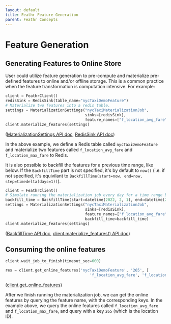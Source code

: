 ```yaml
---
layout: default
title: Feathr Feature Generation
parent: Feathr Concepts
---
```


# Feature Generation

## Generating Features to Online Store

User could utilize feature generation to pre-compute and materialize pre-defined features to online and/or offline storage. This is a common practice when the feature transformation is computation intensive. For example:
```python
client = FeathrClient()
redisSink = RedisSink(table_name="nycTaxiDemoFeature")
# Materialize two features into a redis table.
settings = MaterializationSettings("nycTaxiMaterializationJob",
                                   sinks=[redisSink],
                                   feature_names=["f_location_avg_fare", "f_location_max_fare"])
client.materialize_features(settings)
```
([MaterializationSettings API doc](https://feathr.readthedocs.io/en/latest/feathr.html#feathr.materialization_settings.MaterializationSettings),
[RedisSink API doc](https://feathr.readthedocs.io/en/latest/feathr.html#feathr.sink.RedisSink))

In the above example, we define a Redis table called `nycTaxiDemoFeature` and materialize two features called `f_location_avg_fare` and `f_location_max_fare` to Redis.

It is also possible to backfill the features for a previous time range, like below. If the `BackfillTime` part is not specified, it's by default to `now()` (i.e. if not specified, it's equivilant to `BackfillTime(start=now, end=now, step=timedelta(days=1))`).

```python
client = FeathrClient()
# Simulate running the materialization job every day for a time range between 2/1/22 and 2/20/22
backfill_time = BackfillTime(start=datetime(2022, 2, 1), end=datetime(2022, 2, 20), step=timedelta(days=1))
settings = MaterializationSettings("nycTaxiMaterializationJob",
                                   sinks=[redisSink],
                                   feature_names=["f_location_avg_fare", "f_location_max_fare"],
                                   backfill_time=backfill_time)
client.materialize_features(settings)
```
([BackfillTime API doc](https://feathr.readthedocs.io/en/latest/feathr.html#feathr.materialization_settings.BackfillTime),
[client.materialize_features() API doc](https://feathr.readthedocs.io/en/latest/feathr.html#feathr.client.FeathrClient.materialize_features))

## Consuming the online features

```python
client.wait_job_to_finish(timeout_sec=600)

res = client.get_online_features('nycTaxiDemoFeature', '265', [
                                     'f_location_avg_fare', 'f_location_max_fare'])
```
([client.get_online_features](https://feathr.readthedocs.io/en/latest/feathr.html#feathr.client.FeathrClient.get_online_features))

After we finish running the materialization job, we can get the online features by querying the feature name, with the corresponding keys. In the example above, we query the online features called `f_location_avg_fare` and `f_location_max_fare`, and query with a key `265` (which is the location ID).
